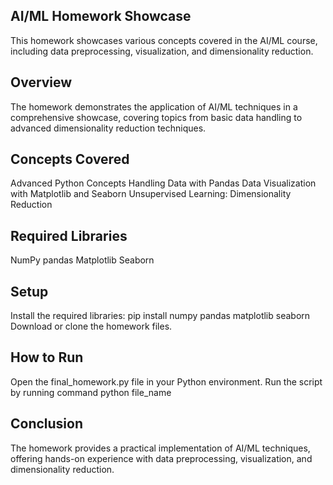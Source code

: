 ## AI/ML Homework Showcase

This homework showcases various concepts covered in the AI/ML course, including data preprocessing, visualization, and dimensionality reduction.

## Overview

The homework demonstrates the application of AI/ML techniques in a comprehensive showcase, covering topics from basic data handling to advanced dimensionality reduction techniques.

## Concepts Covered

Advanced Python Concepts
Handling Data with Pandas
Data Visualization with Matplotlib and Seaborn
Unsupervised Learning: Dimensionality Reduction

## Required Libraries

NumPy
pandas
Matplotlib
Seaborn

## Setup

Install the required libraries: pip install numpy pandas matplotlib seaborn
Download or clone the homework files.

## How to Run

Open the final_homework.py file in your Python environment.
Run the script by running command python file_name

## Conclusion

The homework provides a practical implementation of AI/ML techniques, offering hands-on experience with data preprocessing, visualization, and dimensionality reduction.